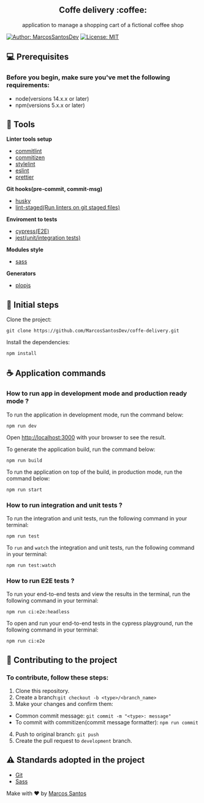 <div align="center">
    <h2>Coffe delivery :coffee:</h2>
    <p>application to manage a shopping cart of a fictional coffee shop</p>
</div>

[![Author: MarcosSantosDev](https://img.shields.io/badge/author-MarcosSantosDev-blue.svg)](https://opensource.org/licenses/MIT)
[![License: MIT](https://img.shields.io/badge/License-MIT-blue.svg)](https://opensource.org/licenses/MIT)

## 💻 Prerequisites

### Before you begin, make sure you've met the following requirements:

- node(versions 14.x.x or later)
- npm(versions 5.x.x or later)

## 🔨 Tools

**Linter tools setup**

- [commitlint](https://commitlint.js.org/)
- [commitizen](https://commitizen-tools.github.io/commitizen/)
- [stylelint](https://stylelint.io/)
- [eslint](https://eslint.org/)
- [prettier](https://prettier.io/)

**Git hooks(pre-commit, commit-msg)**

- [husky](https://typicode.github.io/husky/)
- [lint-staged(Run linters on git staged files)](https://github.com/okonet/lint-staged)

**Enviroment to tests**

- [cypress(E2E)](https://www.cypress.io/)
- [jest(unit/integration tests)](https://jestjs.io/pt-BR/)

**Modules style**

- [sass](https://sass-lang.com/)

**Generators**

- [plopjs](https://plopjs.com)

## 🚀 Initial steps

Clone the project:

```
git clone https://github.com/MarcosSantosDev/coffe-delivery.git
```

Install the dependencies:

```
npm install
```

## ☕ Application commands

### How to run app in development mode and production ready mode ?

To run the application in development mode, run the command below:

```
npm run dev
```

Open [http://localhost:3000](http://localhost:3000) with your browser to see the result.

To generate the application build, run the command below:

```
npm run build
```

To run the application on top of the build, in production mode, run the command below:

```
npm run start
```

### How to run integration and unit tests ?

To run the integration and unit tests, run the following command in your terminal:

```
npm run test
```

To `run` and `watch` the integration and unit tests, run the following command in your terminal:

```
npm run test:watch
```

### How to run E2E tests ?

To run your end-to-end tests and view the results in the terminal, run the following command in your terminal:

```
npm run ci:e2e:headless
```

To open and run your end-to-end tests in the cypress playground, run the following command in your terminal:

```
npm run ci:e2e
```

## 🤝 Contributing to the project

### To contribute, follow these steps:

1. Clone this repository.
2. Create a branch:`git checkout -b <type>/<branch_name>`
3. Make your changes and confirm them:

- Common commit message: `git commit -m "<type>: message"`
- To commit with commitizen(commit message formatter): `npm run commit`

4. Push to original branch: `git push`
5. Create the pull request to `development` branch.

## :warning: Standards adopted in the project

- [Git](./docs/git.md)
- [Sass](./docs/sass.md)

Make with :heart: by [Marcos Santos](https://github.com/MarcosSantosDev)
